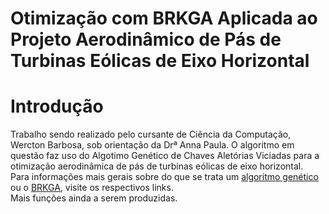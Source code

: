 # Otimização com BRKGA Aplicada ao Projeto Aerodinâmico de Pás de Turbinas Eólicas de Eixo Horizontal

# Introdução
Trabalho sendo realizado pelo cursante de Ciência da Computação, Wercton Barbosa, sob orientação da Drª Anna Paula. O algoritmo em questão faz uso do Algotimo Genético de Chaves Aletórias Viciadas para a otimização aerodinâmica de pás de turbinas eólicas de eixo horizontal.  
Para informações mais gerais sobre do que se trata um [algoritmo genético](https://pt.wikipedia.org/wiki/Algoritmo_gen%C3%A9tico) ou o [BRKGA](http://www.din.uem.br/sbpo/sbpo2013/pdf/arq0113.pdf), visite os respectivos links.  
Mais funções ainda a serem produzidas.
